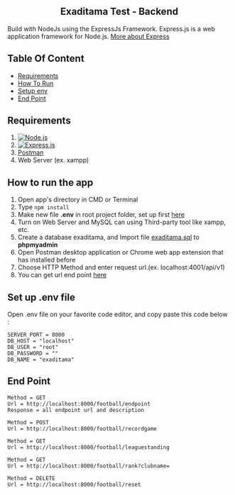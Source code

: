 <section id="home">
<h1 align="center">Exaditama Test - Backend</h1>


Build with NodeJs using the ExpressJs Framework.
Express.js is a web application framework for Node.js. [More about Express](https://en.wikipedia.org/wiki/Express.js)
</section>


## Table Of Content
<div class="header">
	<ul>
		<li><a href="#requirements">Requirements</a></li>
		<li><a href="#how-to-run">How To Run</a></li>
		<li><a href="#setup-env">Setup env</a></li>
		<li><a href="#end-point">End Point</a></li>
	</ul>
</div>

<section id="requirements">

## Requirements

1. [![Node.js](https://img.shields.io/badge/Node.js-v.10.16-green.svg?style=rounded-square)](https://nodejs.org/)	
2. [![Express.js](https://img.shields.io/badge/Express.js-4.x-blue.svg?style=rounded-square)](https://expressjs.com/en/starter/installing.html)
3. <a href="https://www.getpostman.com/">Postman</a>
4. Web Server (ex. xampp)
</section>


<section id="how-to-run">
	
## How to run the app
1. Open app's directory in CMD or Terminal
2. Type `npm install`
3. Make new file **.env** in root project folder, set up first [here](#env)
4. Turn on Web Server and MySQL can using Third-party tool like xampp, etc.
5. Create a database exaditama, and Import file [exaditama.sql](database/exaditama.sql) to **phpmyadmin**
6. Open Postman desktop application or Chrome web app extension that has installed before
7. Choose HTTP Method and enter request url.(ex. localhost:4001/api/v1)
8. You can get url end point [here](#end-point)
</section>

<section id="setup-env">
	
## Set up .env file
Open .env file on your favorite code editor, and copy paste this code below :
```
SERVER_PORT = 8000
DB_HOST = "localhost"
DB_USER = "root"
DB_PASSWORD = ""
DB_NAME = "exaditama"
```
</section>

<section id="end-point">

## End Point

```
Method = GET
Url = http://localhost:8000/football/endpoint
Response = all endpoint url and description

Method = POST
Url = http://localhost:8000/football/recordgame

Method = GET
Url = http://localhost:8000/football/leaguestanding

Method = GET
Url = http://localhost:8000/football/rank?clubname=

Method = DELETE
Url = http://localhost:8000/football/reset
```
</section>

	